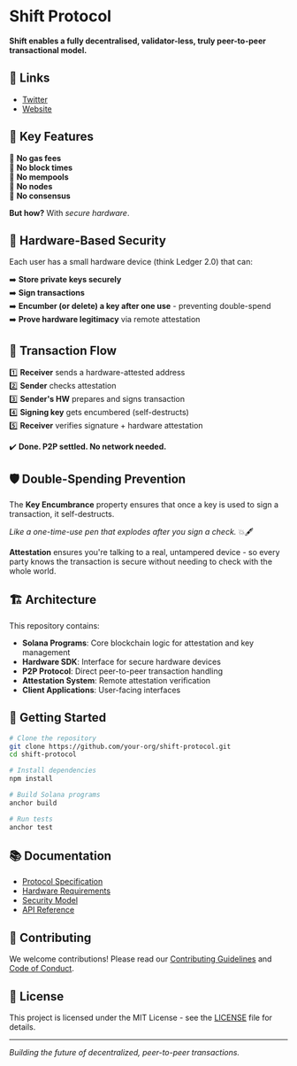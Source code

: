 # Shift Protocol

**Shift enables a fully decentralised, validator-less, truly peer-to-peer transactional model.**

## 🔗 Links

- [Twitter](https://x.com/shiftfdn)
- [Website](https://shiftfdn.fun/)

## 🚀 Key Features

🚫 **No gas fees**  
🚫 **No block times**  
🚫 **No mempools**  
🚫 **No nodes**  
🚫 **No consensus**  

**But how?** With *secure hardware*.

## 🔐 Hardware-Based Security

Each user has a small hardware device (think Ledger 2.0) that can:

➡️ **Store private keys securely**  
➡️ **Sign transactions**  
➡️ **Encumber (or delete) a key after one use** - preventing double-spend  
➡️ **Prove hardware legitimacy** via remote attestation  

## 🔄 Transaction Flow

1️⃣ **Receiver** sends a hardware-attested address  
2️⃣ **Sender** checks attestation  
3️⃣ **Sender's HW** prepares and signs transaction  
4️⃣ **Signing key** gets encumbered (self-destructs)  
5️⃣ **Receiver** verifies signature + hardware attestation  

✔️ **Done. P2P settled. No network needed.**

## 🛡️ Double-Spending Prevention

The **Key Encumbrance** property ensures that once a key is used to sign a transaction, it self-destructs.

*Like a one-time-use pen that explodes after you sign a check.* 💥🖋️

**Attestation** ensures you're talking to a real, untampered device - so every party knows the transaction is secure without needing to check with the whole world.

## 🏗️ Architecture

This repository contains:

- **Solana Programs**: Core blockchain logic for attestation and key management
- **Hardware SDK**: Interface for secure hardware devices
- **P2P Protocol**: Direct peer-to-peer transaction handling
- **Attestation System**: Remote attestation verification
- **Client Applications**: User-facing interfaces

## 🚀 Getting Started

```bash
# Clone the repository
git clone https://github.com/your-org/shift-protocol.git
cd shift-protocol

# Install dependencies
npm install

# Build Solana programs
anchor build

# Run tests
anchor test
```

## 📚 Documentation

- [Protocol Specification](docs/protocol.md)
- [Hardware Requirements](docs/hardware.md)
- [Security Model](docs/security.md)
- [API Reference](docs/api.md)

## 🤝 Contributing

We welcome contributions! Please read our [Contributing Guidelines](CONTRIBUTING.md) and [Code of Conduct](CODE_OF_CONDUCT.md).

## 📄 License

This project is licensed under the MIT License - see the [LICENSE](LICENSE) file for details.

---

*Building the future of decentralized, peer-to-peer transactions.*
